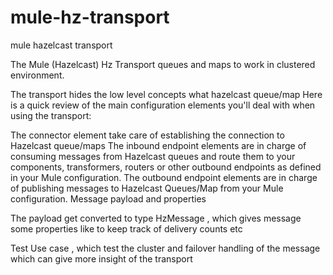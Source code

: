 mule-hz-transport
=================

mule hazelcast transport

The Mule (Hazelcast) Hz  Transport  queues and maps to work in clustered environment.

The transport hides the low level concepts what hazelcast queue/map 
Here is a quick review of the main configuration elements you'll deal with when using the transport:

The connector element take care of establishing the connection to Hazelcast queue/maps 
The inbound endpoint elements are in charge of consuming messages from Hazelcast queues and route them to your components, transformers, routers or other outbound endpoints as defined in your Mule configuration.
The outbound endpoint elements are in charge of publishing messages to Hazelcast Queues/Map from your Mule configuration.
Message payload and properties

The payload get converted to type HzMessage  , which gives  message some properties like to keep track of delivery counts etc

Test Use case  , which test the cluster and failover handling of the message which can give more insight of the transport
